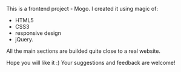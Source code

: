 This is a frontend project - Mogo.
I created it using magic of:
- HTML5
- CSS3
- responsive design
- jQuery.

All the main sections are builded quite close to a real website.

Hope you will like it :)
Your suggestions and feedback are welcome!
